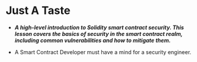 # Just A Taste
- ***A high-level introduction to Solidity smart contract security. This lesson covers the basics of security in the smart contract realm, including common vulnerabilities and how to mitigate them.***

- A Smart Contract Developer must have a mind for a security engineer.
